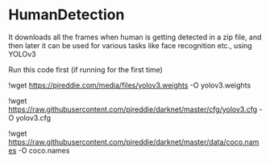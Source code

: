 # HumanDetection
It downloads all the frames when human is getting detected in a zip file, and then later it can be used for various tasks like face recognition etc., using YOLOv3

Run this code first (if running for the first time)

!wget https://pjreddie.com/media/files/yolov3.weights -O yolov3.weights

!wget https://raw.githubusercontent.com/pjreddie/darknet/master/cfg/yolov3.cfg -O yolov3.cfg

!wget https://raw.githubusercontent.com/pjreddie/darknet/master/data/coco.names -O coco.names
